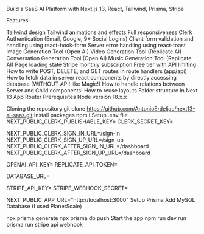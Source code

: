 Build a SaaS AI Platform with Next.js 13, React, Tailwind, Prisma, Stripe


Features:

Tailwind design
Tailwind animations and effects
Full responsiveness
Clerk Authentication (Email, Google, 9+ Social Logins)
Client form validation and handling using react-hook-form
Server error handling using react-toast
Image Generation Tool (Open AI)
Video Generation Tool (Replicate AI)
Conversation Generation Tool (Open AI)
Music Generation Tool (Replicate AI)
Page loading state
Stripe monthly subscription
Free tier with API limiting
How to write POST, DELETE, and GET routes in route handlers (app/api)
How to fetch data in server react components by directly accessing database (WITHOUT API! like Magic!)
How to handle relations between Server and Child components!
How to reuse layouts
Folder structure in Next 13 App Router
Prerequisites
Node version 18.x.x

Cloning the repository
git clone https://github.com/AntonioErdeljac/next13-ai-saas.git
Install packages
npm i
Setup .env file
NEXT_PUBLIC_CLERK_PUBLISHABLE_KEY=
CLERK_SECRET_KEY=

NEXT_PUBLIC_CLERK_SIGN_IN_URL=/sign-in
NEXT_PUBLIC_CLERK_SIGN_UP_URL=/sign-up
NEXT_PUBLIC_CLERK_AFTER_SIGN_IN_URL=/dashboard
NEXT_PUBLIC_CLERK_AFTER_SIGN_UP_URL=/dashboard

OPENAI_API_KEY=
REPLICATE_API_TOKEN=

DATABASE_URL=

STRIPE_API_KEY=
STRIPE_WEBHOOK_SECRET=

NEXT_PUBLIC_APP_URL="http://localhost:3000"
Setup Prisma
Add MySQL Database (I used PlanetScale)

npx prisma generate
npx prisma db push
Start the app
npm run dev
run prisma
run stripe api webhook
